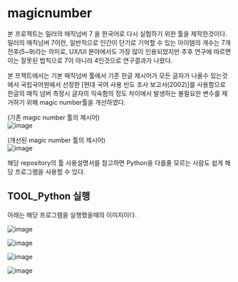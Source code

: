 # magicnumber
본 프로젝트는 밀러의 매직넘버 7 을 한국어로 다시 실험하기 위한 툴을 제작한것이다.
밀러의 매직넘버 7이란, 일반적으로 인간이 단기로 기억할 수 있는 아이템의 개수는 7개 전후(5~9)라는 의미로, UX/UI 분야에서도 가장 많이 인용되었지만 추후 연구에 따르면 이는 잘못된 법칙으로 7이 아니라 4인것으로 연구결과가 나왔다.

본 프젝트에서는 기본 매직넘버 툴에서 기존 한글 제시어가 모든 글자가 나올수 있는것에서 국립국어원에서 선정한 [현대 국어 사용 빈도 조사 보고서(2002)]를 사용함으로 한글의 매직 넘버 측정시 글자의 익숙함의 정도 차이에서 발생하는 불필요한 변수를 제거하기 위해 magic number툴을 개선하였다.
  
(기존 magic number 툴의 제시어)  
![image](https://user-images.githubusercontent.com/98961173/210344029-4f321d97-b568-47c8-9831-73666b3be639.png)  
  
(개선된 magic number 툴의 제시어)  
![image](https://user-images.githubusercontent.com/98961173/210344567-20443f47-2b5b-48ef-b8af-a66ef1d729da.png)

  
해당 repository의 툴 사용설명서를 참고하면 Python을 다를줄 모르는 사람도 쉽게 해당 프로그램을 사용할 수 있다.
  
## TOOL_Python 실행
아래는 해당 프로그램을 실행했을때의 이미지이다.

![image](https://user-images.githubusercontent.com/98961173/210344684-58fca85f-409f-4d29-be06-db91780918df.png) 
  
![image](https://user-images.githubusercontent.com/98961173/210344784-bec53601-1d60-4288-9d6a-55fc9fb94f9f.png)  
  
![image](https://user-images.githubusercontent.com/98961173/210344854-fbb8bf3d-3d49-44a6-b919-423c245698d2.png)  

![image](https://user-images.githubusercontent.com/98961173/210740123-df039ff5-63b4-4241-882a-7c4321f9a6d4.png)

  
